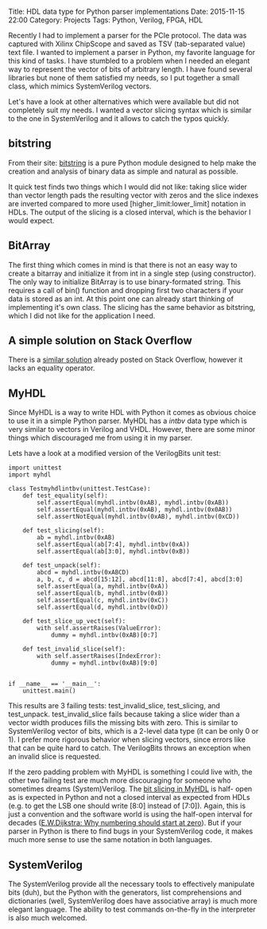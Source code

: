 Title: HDL data type for Python parser implementations
Date: 2015-11-15 22:00
Category: Projects
Tags: Python, Verilog, FPGA, HDL

Recently I had to implement a parser for the PCIe protocol. The data was
captured with Xilinx ChipScope and saved as TSV (tab-separated value) text file.
I wanted to implement a parser in Python, my favorite language for this kind of
tasks. I have stumbled to a problem when I needed an elegant way to represent
the vector of bits of arbitrary length. I have found several libraries but none
of them satisfied my needs, so I put together a small class, which mimics
SystemVerilog vectors.


<script src="https://gist.github.com/j-marjanovic/348499e6cae3622554a4.js"></script>


Let's have a look at other alternatives which were available but did not
completely suit my needs. I wanted a vector slicing syntax which is similar to
the one in SystemVerilog and it allows to catch the typos quickly.

bitstring
---------

From their site: [bitstring](https://pypi.python.org/pypi/bitstring/3.1.3) is a
pure Python module designed to help make the creation and analysis of binary
data as simple and natural as possible.

It quick test finds two things which I would did not like: taking slice wider
than vector length pads the resulting vector with zeros and the slice indexes
are inverted compared to more used [higher_limit:lower_limit] notation in HDLs.
The output of the slicing is a closed interval, which is the behavior I would
expect.


BitArray
---------

The first thing which comes in mind is that there is not an easy way to create a
bitarray and initialize it from int in a single step (using constructor). The
only way to initialize BitArray is to use binary-formated string. This requires
a call of bin() function and dropping first two characters if your data is
stored as an int. At this point one can already start thinking of implementing
it's own class. The slicing has the same behavior as bitstring, which I did not
like for the application I need.


A simple solution on Stack Overflow
-----------------------------------

There is a [similar solution](http://stackoverflow.com/a/150411/4059686) already
posted on Stack Overflow, however it lacks an equality operator.


MyHDL
-----

Since MyHDL is a way to write HDL with Python it comes as obvious choice to use
it in a simple Python parser. MyHDL has a *intbv* data type which is very
similar to vectors in Verilog and VHDL. However, there are some minor things
which discouraged me from using it in my parser.

Lets have a look at a modified version of the VerilogBits unit test:

	import unittest
	import myhdl

	class Testmyhdlintbv(unittest.TestCase):
	    def test_equality(self):
	        self.assertEqual(myhdl.intbv(0xAB), myhdl.intbv(0xAB))
	        self.assertEqual(myhdl.intbv(0xAB), myhdl.intbv(0x0AB))
	        self.assertNotEqual(myhdl.intbv(0xAB), myhdl.intbv(0xCD))

	    def test_slicing(self):
	        ab = myhdl.intbv(0xAB)
	        self.assertEqual(ab[7:4], myhdl.intbv(0xA))
	        self.assertEqual(ab[3:0], myhdl.intbv(0xB))

	    def test_unpack(self):
	        abcd = myhdl.intbv(0xABCD)
	        a, b, c, d = abcd[15:12], abcd[11:8], abcd[7:4], abcd[3:0]
	        self.assertEqual(a, myhdl.intbv(0xA))
	        self.assertEqual(b, myhdl.intbv(0xB))
	        self.assertEqual(c, myhdl.intbv(0xC))
	        self.assertEqual(d, myhdl.intbv(0xD))

	    def test_slice_up_vect(self):
	        with self.assertRaises(ValueError):
	            dummy = myhdl.intbv(0xAB)[0:7]

	    def test_invalid_slice(self):
	        with self.assertRaises(IndexError):
	            dummy = myhdl.intbv(0xAB)[9:0]


	if __name__ == '__main__':
	    unittest.main()


This results are 3 failing tests: test_invalid_slice, test_slicing, and
test_unpack. test_invalid_slice fails because taking a slice wider than a vector
width produces fills the missing bits with zero. This is similar to
SystemVerilog vector of bits, which is a 2-level data type (it can be only 0 or
1). I prefer more rigorous behavior when slicing vectors, since errors like that
can be quite hard to catch. The VerilogBits throws an exception when an invalid
slice is requested.

If the zero padding problem with MyHDL is something I could live with, the other
two failing test are much more discouraging for someone who sometimes dreams
(System)Verilog. The [bit slicing in
MyHDL](http://docs.myhdl.org/en/stable/manual/hwtypes.html#bit-slicing) is half-
open as is expected in Python and not a closed interval as expected from HDLs
(e.g.  to get the LSB one should write [8:0] instead of [7:0]). Again, this is
just a convention and the software world is using the half-open interval for
decades ([E.W.Dijkstra: Why numbering should start at
zero](https://www.cs.utexas.edu/users/EWD/ewd08xx/EWD831.PDF)). But if your
parser in Python is there to find bugs in your SystemVerilog code, it makes much
more sense to use the same notation in both languages.


SystemVerilog
-------------

The SystemVerilog provide all the necessary tools to effectively manipulate bits
(duh), but the Python with the generators, list comprehensions and dictionaries
(well, SystemVerilog does have associative array) is much more elegant language.
The ability to test commands on-the-fly in the interpreter is also much
welcomed.
